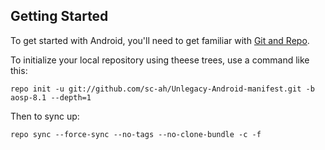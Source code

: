 Getting Started
---------------

To get started with Android, you'll need to get
familiar with [Git and Repo](http://source.android.com/source/using-repo.html).

To initialize your local repository using theese trees, use a command like this:

    repo init -u git://github.com/sc-ah/Unlegacy-Android-manifest.git -b aosp-8.1 --depth=1

Then to sync up:

    repo sync --force-sync --no-tags --no-clone-bundle -c -f 
